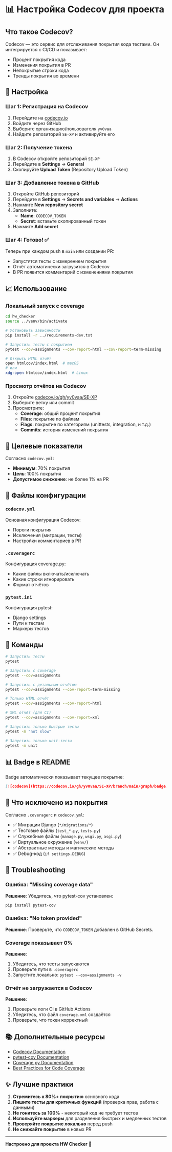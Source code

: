 # 📊 Настройка Codecov для проекта

## Что такое Codecov?

Codecov — это сервис для отслеживания покрытия кода тестами. Он интегрируется с CI/CD и показывает:
- Процент покрытия кода
- Изменения покрытия в PR
- Непокрытые строки кода
- Тренды покрытия во времени

## 🚀 Настройка

### Шаг 1: Регистрация на Codecov

1. Перейдите на [codecov.io](https://codecov.io)
2. Войдите через GitHub
3. Выберите организацию/пользователя `yv0vaa`
4. Найдите репозиторий `SE-XP` и активируйте его

### Шаг 2: Получение токена

1. В Codecov откройте репозиторий `SE-XP`
2. Перейдите в **Settings** → **General**
3. Скопируйте **Upload Token** (Repository Upload Token)

### Шаг 3: Добавление токена в GitHub

1. Откройте GitHub репозиторий
2. Перейдите в **Settings** → **Secrets and variables** → **Actions**
3. Нажмите **New repository secret**
4. Заполните:
   - **Name**: `CODECOV_TOKEN`
   - **Secret**: вставьте скопированный токен
5. Нажмите **Add secret**

### Шаг 4: Готово! ✅

Теперь при каждом push в `main` или создании PR:
- Запустятся тесты с измерением покрытия
- Отчёт автоматически загрузится в Codecov
- В PR появится комментарий с изменениями покрытия

## 📈 Использование

### Локальный запуск с coverage

```bash
cd hw_checker
source ../venv/bin/activate

# Установить зависимости
pip install -r ../requirements-dev.txt

# Запустить тесты с покрытием
pytest --cov=assignments --cov-report=html --cov-report=term-missing

# Открыть HTML отчёт
open htmlcov/index.html  # macOS
# или
xdg-open htmlcov/index.html  # Linux
```

### Просмотр отчётов на Codecov

1. Откройте [codecov.io/gh/yv0vaa/SE-XP](https://codecov.io/gh/yv0vaa/SE-XP)
2. Выберите ветку или commit
3. Просмотрите:
   - **Coverage**: общий процент покрытия
   - **Files**: покрытие по файлам
   - **Flags**: покрытие по категориям (unittests, integration, и т.д.)
   - **Commits**: история изменений покрытия

## 🎯 Целевые показатели

Согласно `codecov.yml`:
- **Минимум**: 70% покрытия
- **Цель**: 100% покрытия
- **Допустимое снижение**: не более 1% на PR

## 📁 Файлы конфигурации

### `codecov.yml`
Основная конфигурация Codecov:
- Пороги покрытия
- Исключения (миграции, тесты)
- Настройки комментариев в PR

### `.coveragerc`
Конфигурация coverage.py:
- Какие файлы включать/исключать
- Какие строки игнорировать
- Формат отчётов

### `pytest.ini`
Конфигурация pytest:
- Django settings
- Пути к тестам
- Маркеры тестов

## 🔧 Команды

```bash
# Запустить тесты
pytest

# Запустить с coverage
pytest --cov=assignments

# Запустить с детальным отчётом
pytest --cov=assignments --cov-report=term-missing

# Только HTML отчёт
pytest --cov=assignments --cov-report=html

# XML отчёт (для CI)
pytest --cov=assignments --cov-report=xml

# Запустить только быстрые тесты
pytest -m "not slow"

# Запустить только unit-тесты
pytest -m unit
```

## 📊 Badge в README

Badge автоматически показывает текущее покрытие:

```markdown
[![codecov](https://codecov.io/gh/yv0vaa/SE-XP/branch/main/graph/badge.svg)](https://codecov.io/gh/yv0vaa/SE-XP)
```

## 🎨 Что исключено из покрытия

Согласно `.coveragerc` и `codecov.yml`:
- ✅ Миграции Django (`*/migrations/*`)
- ✅ Тестовые файлы (`test_*.py`, `tests.py`)
- ✅ Служебные файлы (`manage.py`, `wsgi.py`, `asgi.py`)
- ✅ Виртуальное окружение (`venv/`)
- ✅ Абстрактные методы и магические методы
- ✅ Debug-код (`if settings.DEBUG`)

## 🚨 Troubleshooting

### Ошибка: "Missing coverage data"

**Решение**: Убедитесь, что pytest-cov установлен:
```bash
pip install pytest-cov
```

### Ошибка: "No token provided"

**Решение**: Проверьте, что `CODECOV_TOKEN` добавлен в GitHub Secrets.

### Coverage показывает 0%

**Решение**: 
1. Убедитесь, что тесты запускаются
2. Проверьте пути в `.coveragerc`
3. Запустите локально: `pytest --cov=assignments -v`

### Отчёт не загружается в Codecov

**Решение**:
1. Проверьте логи CI в GitHub Actions
2. Убедитесь, что файл `coverage.xml` создаётся
3. Проверьте, что токен корректный

## 📚 Дополнительные ресурсы

- [Codecov Documentation](https://docs.codecov.com/)
- [pytest-cov Documentation](https://pytest-cov.readthedocs.io/)
- [Coverage.py Documentation](https://coverage.readthedocs.io/)
- [Best Practices for Code Coverage](https://docs.codecov.com/docs/common-recipe-list)

## ✨ Лучшие практики

1. **Стремитесь к 80%+ покрытию** основного кода
2. **Пишите тесты для критичных функций** (проверка прав, работа с данными)
3. **Не гонитесь за 100%** - некоторый код не требует тестов
4. **Используйте маркеры** для разделения быстрых и медленных тестов
5. **Проверяйте покрытие локально** перед push
6. **Не снижайте покрытие** в новых PR

---

**Настроено для проекта HW Checker** 🎉

